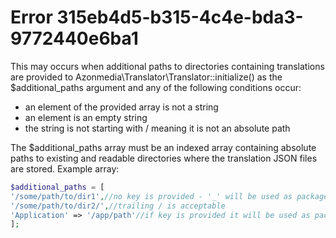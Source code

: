 # Error 315eb4d5-b315-4c4e-bda3-9772440e6ba1

This may occurs when additional paths to directories containing translations are provided to Azonmedia\Translator\Translator::initialize() as the $additional_paths argument and any of the following conditions occur:
- an element of the provided array is not a string
- an element is an empty string
- the string is not starting with / meaning it is not an absolute path

The $additional_paths array must be an indexed array containing absolute paths to existing and readable directories where the translation JSON files are stored.
Example array:
```php
$additional_paths = [
'/some/path/to/dir1',//no key is provided - '_' will be used as package name
'/some/path/to/dir2/',//trailing / is acceptable
'Application' => '/app/path'//if key is provided it will be used as package name
];
```

